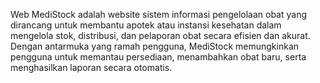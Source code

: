 Web MediStock adalah website sistem informasi pengelolaan obat yang dirancang untuk membantu apotek atau instansi kesehatan dalam mengelola stok, distribusi, dan pelaporan obat secara efisien dan akurat. Dengan antarmuka yang ramah pengguna, MediStock memungkinkan pengguna untuk memantau persediaan, menambahkan obat baru, serta menghasilkan laporan secara otomatis.
